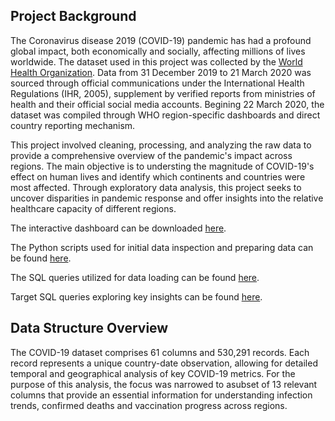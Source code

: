 ## Project Background
The Coronavirus disease 2019 (COVID-19) pandemic has had a profound global impact, both economically and socially, affecting millions of lives worldwide. The dataset used in this project was collected by the [World Health Organization](https://ourworldindata.org/covid-deaths). Data from 31 December 2019 to 21 March 2020 was sourced through official communications under the International Health Regulations (IHR, 2005), supplement by verified reports from ministries of health and their official social media accounts. Begining 22 March 2020, the dataset was compiled through WHO region-specific dashboards and direct country reporting mechanism. 

This project involved cleaning, processing, and analyzing the raw data to provide a comprehensive overview of the pandemic's impact across regions. The main objective is to understing the magnitude of COVID-19's effect on human lives and identify which continents and countries were most affected. Through exploratory data analysis, this project seeks to uncover disparities in pandemic response and offer insights into the relative healthcare capacity of different regions.

The interactive dashboard can be downloaded [here](https://public.tableau.com/app/profile/anh.ng5326/viz/Book2_17563327591560/Dashboard3).

The Python scripts used for initial data inspection and preparing data can be found [here](https://github.com/hna778/SQL-Porfoio/blob/main/Covid19/covid19_InitialCheck.ipynb).

The SQL queries utilized for data loading can be found [here](https://github.com/hna778/SQL-Porfoio/blob/main/Covid19/covid19_Loading.sql).

Target SQL queries exploring key insights can be found [here](https://github.com/hna778/SQL-Porfoio/blob/main/Covid19/covid19_EDA.sql).

## Data Structure Overview
The COVID-19 dataset comprises 61 columns and 530,291 records. Each record represents a unique country-date observation, allowing for detailed temporal and geographical analysis of key COVID-19 metrics. For the purpose of this analysis, the focus was narrowed to asubset of 13 relevant columns that provide an essential information for understanding infection trends, confirmed deaths and vaccination progress across regions. 


